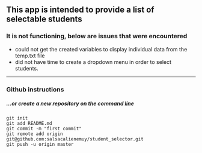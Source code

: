 ## This app is intended to provide a list of selectable students
### It is not functioning, below are issues that were encountered

* could not get the created variables to display individual data from the temp.txt file
* did not have time to create a dropdown menu in order to select students.


---

### Github instructions

##### …or create a new repository on the command line

~~~echo "# student_selector" >> README.md
git init
git add README.md
git commit -m "first commit"
git remote add origin git@github.com:salsacalienemuy/student_selector.git
git push -u origin master
~~~